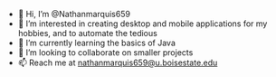 - 👋 Hi, I’m @Nathanmarquis659
- 👀 I’m interested in creating desktop and mobile applications for my hobbies, and to automate the tedious
- 🌱 I’m currently learning the basics of Java
- 💞️ I’m looking to collaborate on smaller projects 
- 📫 Reach me at nathanmarquis659@u.boisestate.edu
